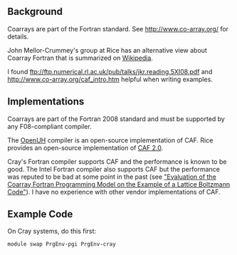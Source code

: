 ## Background

Coarrays are part of the Fortran standard.  See http://www.co-array.org/ for details.

John Mellor-Crummey's group at Rice has an alternative view about Coarray Fortran that is summarized on [Wikipedia](http://en.wikipedia.org/wiki/Coarray_Fortran).

I found ftp://ftp.numerical.rl.ac.uk/pub/talks/jkr.reading.5XI08.pdf and http://www.co-array.org/caf_intro.htm helpful when writing examples.

## Implementations

Coarrays are part of the Fortran 2008 standard and must be supported by any F08-compliant compiler.

The [OpenUH](http://www2.cs.uh.edu/~openuh/) compiler is an open-source implementation of CAF.  Rice provides an open-source implementation of [CAF 2.0](http://caf.rice.edu/download.html).

Cray's Fortran compiler supports CAF and the performance is known to be good.  The Intel Fortran compiler also supports CAF but the performance was reputed to be bad at some point in the past (see ["Evaluation of the Coarray Fortran Programming Model on the Example of a Lattice Boltzmann Code"](https://sites.google.com/a/lbl.gov/pgas12/home/contributed-papers)).  I have no experience with other vendor implementations of CAF.

## Example Code 

On Cray systems, do this first:

```
module swap PrgEnv-pgi PrgEnv-cray
```
